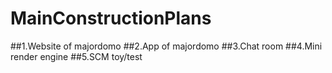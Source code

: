 # MainConstructionPlans
##1.Website of majordomo
##2.App of majordomo
##3.Chat room
##4.Mini render engine
##5.SCM toy/test
